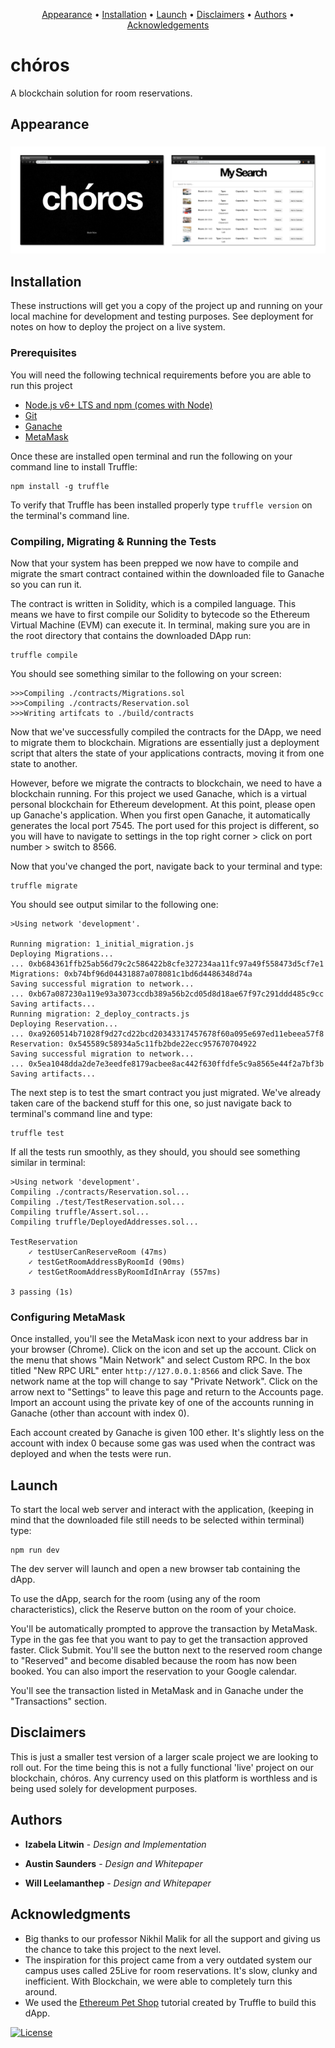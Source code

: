 <p align="center">
    <a href="#Appearance">Appearance</a> &bull;
    <a href="#Installation">Installation</a> &bull;
    <a href="#Launch">Launch</a> &bull;
    <a href="#Disclaimers">Disclaimers</a> &bull;
    <a href="#Authors">Authors</a> &bull;
    <a href="#Acknowledgements">Acknowledgements</a>
</p>


# chóros 

A blockchain solution for room reservations. 


## Appearance

<h3 align="center">
  <img src="src/images/screen2.jpeg" alt="Appearance" />
</h3>


## Installation

These instructions will get you a copy of the project up and running on your local machine for development and testing purposes. See deployment for notes on how to deploy the project on a live system.


### Prerequisites

You will need the following technical requirements before you are able to run
this project

- [Node.js v6+ LTS and npm (comes with Node)](https://nodejs.org/en/)
- [Git](https://git-scm.com/)
- [Ganache](https://truffleframework.com/ganache)
- [MetaMask](https://metamask.io)

Once these are installed open terminal and run the following on your command line to install Truffle:

```
npm install -g truffle
```

To verify that Truffle has been installed properly type `truffle version` on the terminal's command line.


### Compiling, Migrating & Running the Tests

Now that your system has been prepped we now have to compile and migrate the smart contract contained within the downloaded file to Ganache so you can run it.


The contract is written in Solidity, which is a compiled language. This means we have to first compile our Solidity to bytecode so the Ethereum Virtual Machine (EVM) can execute it. In terminal, making sure you are in the root directory that contains the downloaded DApp run:

```
truffle compile
```

You should see something similar to the following on your screen:
```
>>>Compiling ./contracts/Migrations.sol
>>>Compiling ./contracts/Reservation.sol
>>>Writing artifcats to ./build/contracts
```
Now that we've successfully compiled the contracts for the DApp, we need to migrate them to blockchain. Migrations are essentially just a deployment script that alters the state of your applications contracts, moving it from one state to another.

However, before we migrate the contracts to blockchain, we need to have a blockchain running. For this project we used Ganache, which is a virtual personal blockchain for Ethereum development. At this point, please open up Ganache's application. When you first open Ganache, it automatically generates the local port 7545. The port used for this project is different, so you will have to navigate to settings in the top right corner > click on port number > switch to 8566.

Now that you've changed the port, navigate back to your terminal and type:

```
truffle migrate
```

You should see output similar to the following one:

```
>Using network 'development'.

Running migration: 1_initial_migration.js
Deploying Migrations...
... 0xb684361ffb25ab56d79c2c586422b8cfe327234aa11fc97a49f558473d5cf7e1
Migrations: 0xb74bf96d04431887a078081c1bd6d4486348d74a
Saving successful migration to network...
... 0xb67a087230a119e93a3073ccdb389a56b2cd05d8d18ae67f97c291ddd485c9cc
Saving artifacts...
Running migration: 2_deploy_contracts.js
Deploying Reservation...
... 0xa9260514b71028f9d27cd22bcd20343317457678f60a095e697ed11ebeea57f8
Reservation: 0x545589c58934a5c11fb2bde22ecc957670704922
Saving successful migration to network...
... 0x5ea1048dda2de7e3eedfe8179acbee8ac442f630ffdfe5c9a8565e44f2a7bf3b
Saving artifacts...
```

The next step is to test the smart contract you just migrated. We've already taken care of the backend stuff for this one, so just navigate back to terminal's command line and type:

```
truffle test
```

If all the tests run smoothly, as they should, you should see something similar in terminal:

```
>Using network 'development'.
Compiling ./contracts/Reservation.sol...
Compiling ./test/TestReservation.sol...
Compiling truffle/Assert.sol...
Compiling truffle/DeployedAddresses.sol...

TestReservation
    ✓ testUserCanReserveRoom (47ms)
    ✓ testGetRoomAddressByRoomId (90ms)
    ✓ testGetRoomAddressByRoomIdInArray (557ms)
    
3 passing (1s)
```


### Configuring MetaMask 

Once installed, you'll see the MetaMask icon next to your address bar in your browser (Chrome). Click on the icon and set up the account. Click on the menu that shows "Main Network" and select Custom RPC. In the box titled "New RPC URL" enter `http://127.0.0.1:8566` and click Save. The network name at the top will change to say "Private Network". Click on the arrow next to "Settings" to leave this page and return to the Accounts page. Import an account using the private key of one of the accounts running in Ganache (other than 
account with index 0).

Each account created by Ganache is given 100 ether. It's slightly less on the account with index 0 because some gas was used when the contract was deployed and when the tests were run.


## Launch

To start the local web server and interact with the application, (keeping in mind that the downloaded file still needs to be selected within terminal) type:

```
npm run dev
```

The dev server will launch and open a new browser tab containing the dApp. 

To use the dApp, search for the room (using any of the room characteristics), click the Reserve button on the room of your choice.

You'll be automatically prompted to approve the transaction by MetaMask. Type in the gas fee that you want to pay to get the transaction approved faster. Click Submit. You'll see the button next to the reserved room change to "Reserved" and become disabled because the room has now been booked. You can also import the reservation to your Google calendar. 

You'll see the transaction listed in MetaMask and in Ganache under the "Transactions" section.

## Disclaimers

This is just a smaller test version of a larger scale project we are looking to roll out. For the time being this is not a fully functional 'live' project on our blockchain, chóros. Any currency used on this platform is worthless and is being used solely for development purposes.

## Authors

* **Izabela Litwin** - *Design and Implementation* 

* **Austin Saunders** - *Design and Whitepaper*

* **Will Leelamanthep** - *Design and Whitepaper*

## Acknowledgments

* Big thanks to our professor Nikhil Malik for all the support and giving us the chance to take this project to the next level.
* The inspiration for this project came from a very outdated system our campus uses called 25Live for room reservations. It's slow, clunky and inefficient. With Blockchain, we were able to completely turn this around.
* We used the [Ethereum Pet Shop](https://truffleframework.com/tutorials/pet-shop) tutorial created by Truffle to build this dApp.


[![License](http://img.shields.io/badge/license-MIT-green.svg?style=flat)](https://github.com/fintech8566/choros/blob/master/LICENSE)

